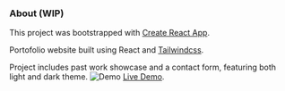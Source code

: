 ### About (WIP)

This project was bootstrapped with [Create React App](https://github.com/facebook/create-react-app).

Portofolio website built using React and [Tailwindcss](https://tailwindcss.com/).

Project includes past work showcase and a contact form, featuring both light and dark theme.
![Demo](public/img/demo.png)
[Live Demo](https://gracious-rosalind-73f892.netlify.app/).
